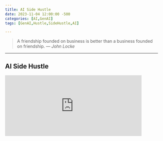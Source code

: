 ```yaml
---
title: AI Side Hustle
date: 2023-11-04 12:00:00 -500
categories: [AI,GenAI]
tags: [GenAI,Hustle,SideHustle,AI]

---
```


> A friendship founded on business is better than a business founded on friendship.
> — <cite>John Locke</cite>

---

## AI Side Hustle

<iframe src="https://www.linkedin.com/embed/feed/update/urn:li:ugcPost:7125453294050680832" height="200" width="450" frameborder="0" allowfullscreen="" title="Embedded post"></iframe>

